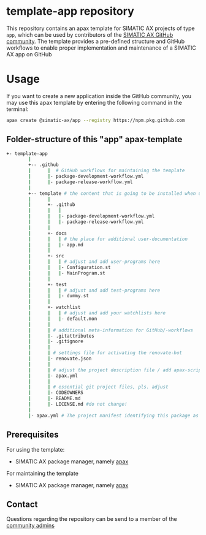 # template-app repository

This repository contains an apax template for SIMATIC AX projects of type `app`, which can be used by contributors of the [SIMATIC AX GitHub community](https://github.com/simatic-ax). The template provides a pre-defined structure and GitHub workflows to enable proper implementation and maintenance of a SIMATIC AX app on GitHub

# Usage

If you want to create a new application inside the GitHub community, you may use this apax template by entering the following command in the terminal:

```bash
apax create @simatic-ax/app --registry https://npm.pkg.github.com
```

## Folder-structure of this "app" apax-template

```bash
+- template-app
        |     
        +-- .github
        |      |  # GitHub workflows for maintaining the template
        |      |- package-development-workflow.yml
        |      |- package-release-workflow.yml
        |
        +-- template # the content that is going to be installed when using @simatic-ax/app during an apax create
        |      |
        |      +- .github
        |      |   | 
        |      |   |- package-development-workflow.yml
        |      |   |- package-release-workflow.yml
        |      |
        |      +- docs
        |      |   | # the place for additional user-documentation
        |      |   |- app.md
        |      |
        |      +- src
        |      |   | # adjust and add user-programs here
        |      |   |- Configuration.st
        |      |   |- MainProgram.st
        |      |
        |      +- test
        |      |   | # adjust and add test-programs here
        |      |   |- dummy.st
        |      |
        |      +- watchlist
        |      |   | # adjust and add your watchlists here
        |      |   |- default.mon
        |      |
        |      | # additional meta-information for GitHub/-workflows
        |      |- .gitattributes
        |      |- .gitignore
        |      |
        |      | # settings file for activating the renovate-bot
        |      |- renovate.json
        |      |
        |      | # adjust the project description file / add apax-scripts
        |      |- apax.yml
        |      |
        |      | # essential git project files, pls. adjust
        |      |- CODEOWNERS
        |      |- README.md
        |      |- LICENSE.md #do not change!
        |
        |- apax.yml # The project manifest identifying this package as a template
```

## Prerequisites

For using the template:
- SIMATIC AX package manager, namely [apax](https://console.simatic-ax.siemens.io/downloads)

For maintaining the template
- SIMATIC AX package manager, namely [apax](https://console.simatic-ax.siemens.io/downloads)

## Contact

Questions regarding the repository can be send to a member of the [community admins](https://github.com/orgs/simatic-ax/teams/toa-teamofaxion)
